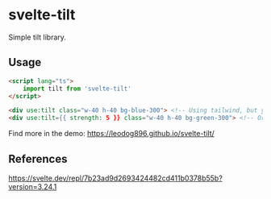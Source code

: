 # svelte-tilt

Simple tilt library.

## Usage

```html
<script lang="ts">
    import tilt from 'svelte-tilt'
</script>

<div use:tilt class="w-40 h-40 bg-blue-300"> <!-- Using tailwind, but you can use any styling you want. -->
<div use:tilt={{ strength: 5 }} class="w-40 h-40 bg-green-300"> <!-- Or use options! -->
```

Find more in the demo: https://leodog896.github.io/svelte-tilt/

## References

https://svelte.dev/repl/7b23ad9d2693424482cd411b0378b55b?version=3.24.1
